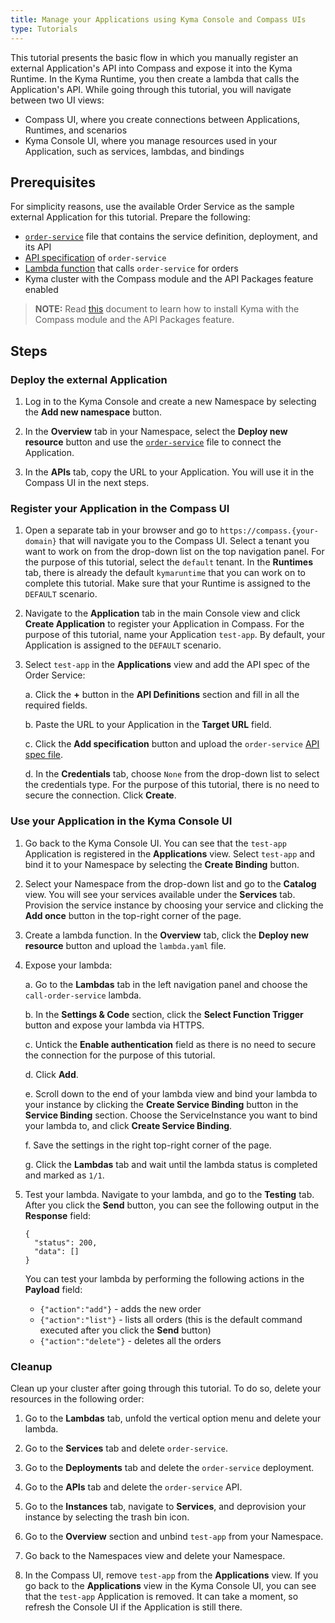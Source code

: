 ```yaml
---
title: Manage your Applications using Kyma Console and Compass UIs
type: Tutorials
---
```


This tutorial presents the basic flow in which you manually register an external Application's API into Compass and expose it into the Kyma Runtime. In the Kyma Runtime, you then create a lambda that calls the Application's API. While going through this tutorial, you will navigate between two UI views:

- Compass UI, where you create connections between Applications, Runtimes, and scenarios
- Kyma Console UI, where you manage resources used in your Application, such as services, lambdas, and bindings

## Prerequisites

For simplicity reasons, use the available Order Service as the sample external Application for this tutorial. Prepare the following:

- [`order-service`](./assets/order-service.yaml) file that contains the service definition, deployment, and its API
- [API specification](./assets/order-service-api-spec.yaml) of `order-service`
- [Lambda function](./assets/lambda.yaml) that calls `order-service` for orders
- Kyma cluster with the Compass module and the API Packages feature enabled

>**NOTE:** Read [this](#installation-enable-compass-in-kyma-default-kyma-installation) document to learn how to install Kyma with the Compass module and the API Packages feature.

## Steps

### Deploy the external Application

1. Log in to the Kyma Console and create a new Namespace by selecting the **Add new namespace** button.

2. In the **Overview** tab in your Namespace, select the **Deploy new resource** button and use the [`order-service`](./assets/order-service.yaml) file to connect the Application.

3. In the **APIs** tab, copy the URL to your Application. You will use it in the Compass UI in the next steps.

### Register your Application in the Compass UI

1. Open a separate tab in your browser and go to  `https://compass.{your-domain}` that will navigate you to the Compass UI. Select a tenant you want to work on from the drop-down list on the top navigation panel. For the purpose of this tutorial, select the `default` tenant. In the **Runtimes** tab, there is already the default `kymaruntime` that you can work on to complete this tutorial. Make sure that your Runtime is assigned to the `DEFAULT` scenario.

2. Navigate to the **Application** tab in the main Console view and click **Create Application** to register your Application in Compass. For the purpose of this tutorial, name your Application `test-app`. By default, your Application is assigned to the `DEFAULT` scenario.

3. Select `test-app` in the **Applications** view and add the API spec of the Order Service:

    a. Click the **+** button in the **API Definitions** section and fill in all the required fields.

    b. Paste the URL to your Application in the **Target URL** field.

    c. Click the **Add specification** button and upload the `order-service` [API spec file](./assets/order-service-api-spec.yaml).

    d. In the **Credentials** tab, choose `None` from the drop-down list to select the credentials type. For the purpose of this tutorial, there is no need to secure the connection. Click **Create**.

### Use your Application in the Kyma Console UI

1. Go back to the Kyma Console UI. You can see that the `test-app` Application is registered in the **Applications** view. Select `test-app` and bind it to your Namespace by selecting the **Create Binding** button.

2. Select your Namespace from the drop-down list and go to the **Catalog** view. You will see your services available under the **Services** tab. Provision the service instance by choosing your service and clicking the **Add once** button in the top-right corner of the page.

3. Create a lambda function. In the **Overview** tab, click the **Deploy new resource** button and upload the `lambda.yaml` file.

4. Expose your lambda:

    a. Go to the **Lambdas** tab in the left navigation panel and choose the `call-order-service` lambda.

    b. In the **Settings & Code** section, click the **Select Function Trigger** button and expose your lambda via HTTPS.

    c. Untick the **Enable authentication** field as there is no need to secure the connection for the purpose of this tutorial.

    d. Click **Add**.

    e. Scroll down to the end of your lambda view and bind your lambda to your instance by clicking the **Create Service Binding** button in the **Service Binding** section. Choose the ServiceInstance you want to bind your lambda to, and click **Create Service Binding**.

    f. Save the settings in the right top-right corner of the page.

    g. Click the **Lambdas** tab and wait until the lambda status is completed and marked as `1/1`.

5. Test your lambda. Navigate to your lambda, and go to the **Testing** tab. After you click the **Send** button, you can see the following output in the **Response** field:

    ```
    {
      "status": 200,
      "data": []
    }
    ```

    You can test your lambda by performing the following actions in the **Payload** field:

    - `{"action":"add"}` - adds the new order
    - `{"action":"list"}` - lists all orders (this is the default command executed after you click the **Send** button)
    - `{"action":"delete"}` - deletes all the orders

### Cleanup

Clean up your cluster after going through this tutorial. To do so, delete your resources in the following order:

1. Go to the **Lambdas** tab, unfold the vertical option menu and delete your lambda.

2. Go to the **Services** tab and delete `order-service`.

3. Go to the **Deployments** tab and delete the `order-service` deployment.

4. Go to the **APIs** tab and delete the `order-service` API.

5. Go to the **Instances** tab, navigate to **Services**, and deprovision your instance by selecting the trash bin icon.

6. Go to the **Overview** section and unbind `test-app` from your Namespace.

7. Go back to the Namespaces view and delete your Namespace.

8. In the Compass UI, remove `test-app` from the **Applications** view. If you go back to the **Applications** view in the Kyma Console UI, you can see that the `test-app` Application is removed. It can take a moment, so refresh the Console UI if the Application is still there.
